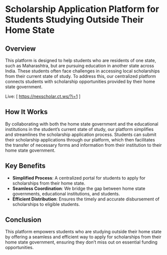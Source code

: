 # Scholarship Application Platform for Students Studying Outside Their Home State

## Overview
This platform is designed to help students who are residents of one state, such as Maharashtra, but are pursuing education in another state across India. These students often face challenges in accessing local scholarships from their current state of study. To address this, our centralized platform connects students with scholarship opportunities provided by their home state government.

Live:‬‭ [ https://nexscholar.ct.ws/?i=1 ]
‭
## How It Works
By collaborating with both the home state government and the educational institutions in the student’s current state of study, our platform simplifies and streamlines the scholarship application process. Students can submit their scholarship applications through our platform, which then facilitates the transfer of necessary forms and information from their institution to their home state government.

## Key Benefits
- **Simplified Process**: A centralized portal for students to apply for scholarships from their home state.
- **Seamless Coordination**: We bridge the gap between home state governments, educational institutions, and students.
- **Efficient Distribution**: Ensures the timely and accurate disbursement of scholarships to eligible students.

## Conclusion
This platform empowers students who are studying outside their home state by offering a seamless and efficient way to apply for scholarships from their home state government, ensuring they don’t miss out on essential funding opportunities.
